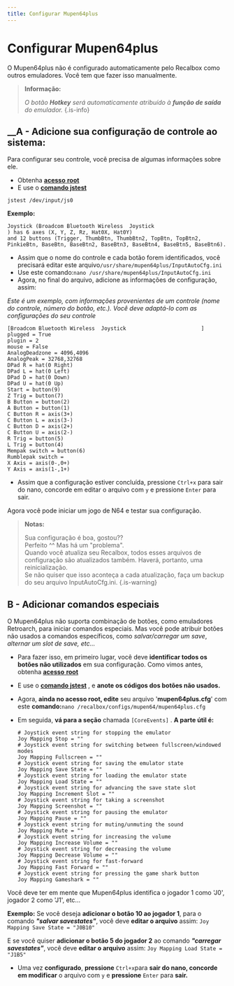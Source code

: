 ```yaml
---
title: Configurar Mupen64plus
---
```


# Configurar Mupen64plus

O Mupen64plus não é configurado automaticamente pelo Recalbox como outros emuladores. Você tem que fazer isso manualmente.


>**Informação:**
>
>_O botão **Hotkey** será automaticamente atribuído à **função de saída** do emulador._
{.is-info}

## _​_A - Adicione sua configuração de controle ao sistema:​ <a id="a-adicione-sua-configuracao-de-controle-ao-sistema"></a>

Para configurar seu controle, você precisa de algumas informações sobre ele.

* Obtenha [**acesso** **root**](https://recalbox.gitbook.io/tutorials/v/portugues/sistema/acesso/acesso-root-via-terminal) 
* E use o [**comando jstest**](https://recalbox.gitbook.io/tutorials/v/portugues/obsoletos/teste-seu-joystick-com-o-jstest)

`jstest /dev/input/js0`

 **Exemplo:**

```text
Joystick (Broadcom Bluetooth Wireless  Joystick                        ) has 6 axes (X, Y, Z, Rz, Hat0X, Hat0Y)
and 12 buttons (Trigger, ThumbBtn, ThumbBtn2, TopBtn, TopBtn2, PinkieBtn, BaseBtn, BaseBtn2, BaseBtn3, BaseBtn4, BaseBtn5, BaseBtn6).
```

* Assim que o nome do controle e cada botão forem identificados, você precisará editar este arquivo`/usr/share/mupen64plus/InputAutoCfg.ini`
* Use este comando:`nano /usr/share/mupen64plus/InputAutoCfg.ini`
* Agora, no final do arquivo, adicione as informações de configuração, assim:

_Este é um exemplo, com informações provenientes de um controle \(nome do controle, número do botão, etc.\). Você deve adaptá-lo com as configurações do seu controle_

```text
[Broadcom Bluetooth Wireless  Joystick                        ]
plugged = True
plugin = 2
mouse = False
AnalogDeadzone = 4096,4096
AnalogPeak = 32768,32768
DPad R = hat(0 Right)
DPad L = hat(0 Left)
DPad D = hat(0 Down)
DPad U = hat(0 Up)
Start = button(9)
Z Trig = button(7)
B Button = button(2)
A Button = button(1)
C Button R = axis(3+)
C Button L = axis(3-)
C Button D = axis(2+)
C Button U = axis(2-)
R Trig = button(5)
L Trig = button(4)
Mempak switch = button(6)
Rumblepak switch = 
X Axis = axis(0-,0+)
Y Axis = axis(1-,1+)
```

* Assim que a configuração estiver concluída, pressione `Ctrl+x` para sair do nano, concorde em editar o arquivo com `y` e pressione `Enter` para sair.

Agora você pode iniciar um jogo de N64 e testar sua configuração.


>**Notas:**
>
>Sua configuração é boa, gostou??  
>Perfeito ^^ Mas há um "problema".  
>Quando você atualiza seu Recalbox, todos esses arquivos de configuração são atualizados também. Haverá, portanto, uma reinicialização.  
>Se não quiser que isso aconteça a cada atualização, faça um backup do seu arquivo InputAutoCfg.ini.
{.is-warning}

## B - Adicionar comandos especiais <a id="b-adicionar-comandos-especiais"></a>

O Mupen64plus não suporta combinação de botões, como emuladores Retroarch, para iniciar comandos especiais. Mas você pode atribuir botões não usados ​​a comandos específicos, como _salvar/carregar um save_, _alternar um slot de save, etc..._

* Para fazer isso, em primeiro lugar, você deve **identificar todos os botões não utilizados** em sua configuração. Como vimos antes, obtenha [**acesso** **root**](https://recalbox.gitbook.io/tutorials/v/portugues/sistema/acesso/acesso-root-via-terminal)​
* E use o [**comando jstest**](https://recalbox.gitbook.io/tutorials/v/portugues/obsoletos/teste-seu-joystick-com-o-jstest) , e **anote os códigos dos botões não usados.**
* Agora, **ainda no acesso root, edite** seu arquivo '**mupen64plus.cfg**' com este **comando:**`nano /recalbox/configs/mupen64/mupen64plus.cfg`
* Em seguida, **vá para a seção** chamada `[CoreEvents]` . **A parte útil é:**

  ```text
  # Joystick event string for stopping the emulator
  Joy Mapping Stop = ""
  # Joystick event string for switching between fullscreen/windowed modes
  Joy Mapping Fullscreen = ""
  # Joystick event string for saving the emulator state
  Joy Mapping Save State = ""
  # Joystick event string for loading the emulator state
  Joy Mapping Load State = ""
  # Joystick event string for advancing the save state slot
  Joy Mapping Increment Slot = ""
  # Joystick event string for taking a screenshot
  Joy Mapping Screenshot = ""
  # Joystick event string for pausing the emulator
  Joy Mapping Pause = ""
  # Joystick event string for muting/unmuting the sound
  Joy Mapping Mute = ""
  # Joystick event string for increasing the volume
  Joy Mapping Increase Volume = ""
  # Joystick event string for decreasing the volume
  Joy Mapping Decrease Volume = ""
  # Joystick event string for fast-forward
  Joy Mapping Fast Forward = ""
  # Joystick event string for pressing the game shark button
  Joy Mapping Gameshark = ""
  ```

Você deve ter em mente que Mupen64plus identifica o jogador 1 como 'J0', jogador 2 como 'J1', etc...

**Exemplo:** Se você deseja **adicionar o botão 10 ao jogador 1**, para o comando _**"salvar savestates"**_, você deve **editar o arquivo** assim: `Joy Mapping Save State = "J0B10"`

E se você quiser **adicionar o botão 5 do jogador 2** ao comando _**"carregar savestates"**_, você deve **editar o arquivo** assim: `Joy Mapping Load State = "J1B5"`

* Uma vez **configurado**, **pressione** `Ctrl+x`para **sair do nano, concorde em modificar** o arquivo com `y` e **pressione** `Enter` para **sair.**

